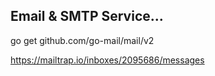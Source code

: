 ## Email & SMTP Service...

go get github.com/go-mail/mail/v2

https://mailtrap.io/inboxes/2095686/messages